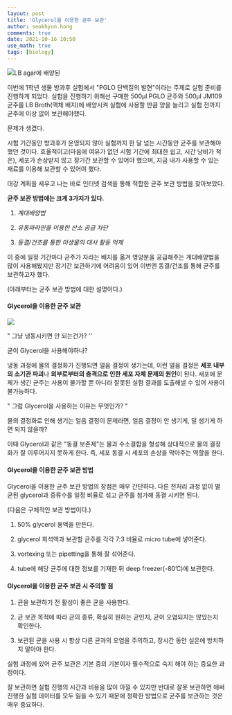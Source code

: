 ```yaml
---
layout: post
title: 'Glycerol을 이용한 균주 보관'
author: seokhyun.hong
comments: true
date: 2021-10-16 10:50
use_math: true
tags: [biology]
---
```




![LB agar에 배양된 ](https://cdn.pixabay.com/photo/2014/06/01/19/58/bacteria-359956_960_720.jpg)



 이번에 1학년 생물 방과후 실험에서 "PGLO 단백질의 발현"이라는 주제로 실험 준비를 진행하게 되었다. 실험을 진행하기 위해선 구매한 500µl PGLO 균주와  500µl JM109 균주를 LB Broth(액체 배지)에 배양시켜 실험에 사용할 만큼 양을 늘리고 실험 전까지 균주에 이상 없이 보관해야했다.



 문제가 생겼다.



 시험 기간동안 방과후가 운영되지 않아 실험까지 한 달 넘는 시간동안 균주를 보관해야 했던 것이다. 효율적이고(마음에 여유가 없던 시험 기간에 최대한 쉽고, 시간 낭비가 적은), 세포가 손상받지 않고 장기간 보관할 수 있어야 했으며, 지금 내가 사용할 수 있는 재료를 이용해 보관할 수 있어야 했다. 



대강 계획을 세우고 나는 바로 인터넷 검색을 통해 적합한 균주 보관 방법을 찾아보았다.



**균주 보관 방법에는 크게 3가지가 있다.**

1. *계대배양법*

2. *유동파라핀을 이용한 산소 공급 차단*

3. *동결/건조를 통한 미생물의 대사 활동 억제*



이 중에 일정 기간마다 균주가 자라는 배지를 옮겨 영양분을 공급해주는 계대배양법을 많이 사용해봤지만 장기간 보관하기에 어려움이 있어 이번엔 동결/건조를 통해 균주를 보관하고자 했다.







(아래부터는 균주 보관 방법에 대한 설명이다.)



#### Glycerol을 이용한 균주 보관



![](https://cdn.pixabay.com/photo/2013/11/24/11/10/laboratory-217041_960_720.jpg)



" 그냥 냉동시키면 안 되는건가? ''

 

굳이 Glycerol을 사용해야하나?

 냉동 과정에 물의 결정화가 진행되면 얼음 결정이 생기는데, 이런 얼음 결정은  **세포 내부의 소기관 파괴**나 **외부로부터의 충격으로 인한 세포 자체 문제의 원인**이 된다.  새포에 문제가 생긴 균주는 사용이 불가할 뿐 아니라 잘못된 실험 결과를 도출해낼 수 있어 사용이 불가능하다.

  



" 그럼 Glycerol을 사용하는 이유는 무엇인가? "



 물의 결정화로 인해 생기는 얼음 결정이 문제라면, 얼음 결정이 안 생기게, 덜 생기게 하면 되지 않을까?  

이때 Glycerol과 같은 "동결 보존제"는 물과 수소결합을 형성해 상대적으로 물의 결정화가 잘 이루어지지 못하게 한다. 즉, 세포 동결 시 세포의 손상을 막아주는 역할을 한다.





#### Glycerol을 이용한 균주 보관 방법

 Glycerol을 이용한 균주 보관 방법의 장점은 매우 간단하다. 다른 전처리 과정 없이 멸균된 glycerol과 증류수를 일정 비율로 섞고 균주를 첨가해 동결 시키면 된다.

(다음은 구체적인 보관 방법이다.)



1) 50% glycerol 용액을 만든다.

2. glycerol 희석액과 보관할 균주를 각각 7:3 비율로 micro tube에 넣어준다.

3. vortexing 또는 pipetting을 통해 잘 섞어준다.

4. tube에 해당 균주에 대한 정보를 기재한 뒤 deep freezer(-80’C)에 보관한다.





#### Glycerol을 이용한 균주 보관 시 주의할 점



1. 균을 보관하기 전 활성이 좋은 균을 사용한다.

2. 균 보관 목적에 따라 균의 종류, 확실히 원하는 균인지, 균이 오염되지는 않았는지 확인한다.

3. 보관된 균을 사용 시 항상 다른 균과의 오염을 주의하고, 장시간 동안 실온에 방치하지 말아야 한다.





 실험 과정에 있어 균주 보관은 기본 중의 기본이자 필수적으로 숙지 해야 하는 중요한 과정이다. 

 잘 보관하면 실험 진행의 시간과 비용을 많이 아낄 수 있지만 반대로 잘못 보관하면 애써 진행한 실험 데이터를 모두 잃을 수 있기 때문에 정확한 방법으로 균주를 보관하는 것은 매우 중요하다. 

 
